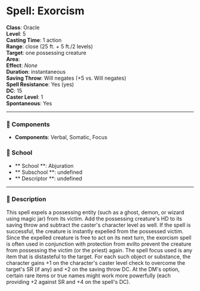 
# Spell: Exorcism
**Class**: Oracle  
**Level**: 5  
**Casting Time**: 1 action  
**Range**: close (25 ft. + 5 ft./2 levels)  
**Target**: one possessing creature  
**Area**:   
**Effect**: _None_  
**Duration**: instantaneous  
**Saving Throw**: Will negates (+5 vs. Will negates)  
**Spell Resistance**: Yes (yes)  
**DC**: 15  
**Caster Level**: 1  
**Spontaneous**: Yes

---

### 🔮 Components
- **Components**: Verbal, Somatic, Focus

### 🏫 School
- ** School **: Abjuration
- ** Subschool **: undefined
- ** Descriptor **: undefined
---

### 📜 Description
This spell expels a possessing entity (such as a ghost, demon, or wizard using magic jar) from its victim. Add the possessing creature's HD to its saving throw and subtract the caster's character level as well. If the spell is successful, the creature is instantly expelled from the possessed victim. Since the expelled creature is free to act on its next turn, the exorcism spell is often used in conjunction with protection from evilto prevent the creature from possessing the victim (or the priest) again. The spell focus used is any item that is distasteful to the target. For each such object or substance, the character gains +1 on the character's caster level check to overcome the target's SR (if any) and +2 on the saving throw DC. At the DM's option, certain rare items or true names might work more powerfully (each providing +2 against SR and +4 on the spell's DC).
